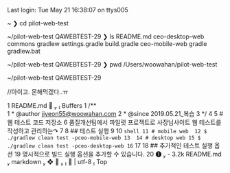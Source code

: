 Last login: Tue May 21 16:38:07 on ttys005

~
❯ cd pilot-web-test

~/pilot-web-test QAWEBTEST-29
❯ ls
README.md       ceo-desktop-web commons         gradlew         settings.gradle
build.gradle    ceo-mobile-web  gradle          gradlew.bat

~/pilot-web-test QAWEBTEST-29
❯ pwd
/Users/woowahan/pilot-web-test

~/pilot-web-test QAWEBTEST-29

//아이고. 몬해먹겠다..ㅠ



 1 README.md                                                         Buffers 
1   /**                                                                         
  1  * @author  jiyeon55@woowahan.com
  2  * @since   2019.05.21_복습
  3  */
  4 
  5 # 웹 테스트 코드 저장소
  6 품질개선팀에서 파일럿 프로젝트로 사장님사이트 웹 테스트를 작성하고 관리하는↷
  7 
  8 ## 테스트 실행
  9 
 10 ``` shell
 11 # mobile web 
 12 $ ./gradlew clean test -pceo-mobile-web
 13 
 14 # desktop web
 15 $ ./gradlew clean test -pceo-desktop-web
 16 ```
 17 
 18 ## 추가적인 테스트 실행 옵션
 19 명시적으로 빌드 실행 옵션을 추가할 수 있습니다.
 20 
 ❶  - 3.2k README.md  markdown  ❖ ⓢ                         | utf-8  Top 

